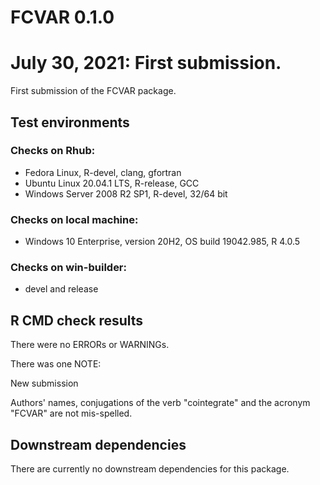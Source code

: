# FCVAR 0.1.0

# July 30, 2021: First submission.

First submission of the FCVAR package.  


## Test environments


### Checks on Rhub:
* Fedora Linux, R-devel, clang, gfortran
* Ubuntu Linux 20.04.1 LTS, R-release, GCC
* Windows Server 2008 R2 SP1, R-devel, 32/64 bit

### Checks on local machine:
* Windows 10 Enterprise, version 20H2, OS build 19042.985, R 4.0.5

### Checks on win-builder:
* devel and release



## R CMD check results
There were no ERRORs or WARNINGs.

There was one NOTE:

New submission

Authors' names, conjugations of the verb "cointegrate" and the acronym "FCVAR"
are not mis-spelled. 


## Downstream dependencies

There are currently no downstream dependencies for this package. 
